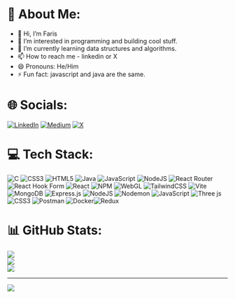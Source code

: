 # 💫 About Me:
- 👋 Hi, I’m Faris
- 👀 I’m interested in programming and building cool stuff.
- 🌱 I’m currently learning data structures and algorithms.
- 📫 How to reach me - linkedin or X
- 😄 Pronouns: He/Him
- ⚡ Fun fact: javascript and java are the same.



# 🌐 Socials:
[![LinkedIn](https://img.shields.io/badge/LinkedIn-%230077B5.svg?logo=linkedin&logoColor=white)](https://linkedin.com/in/https://www.linkedin.com/in/shaikh-mohammad-faris-561550295/) [![Medium](https://img.shields.io/badge/Medium-12100E?logo=medium&logoColor=white)](https://medium.com/@https://faristheprogrammer.hashnode.dev/) [![X](https://img.shields.io/badge/X-black.svg?logo=X&logoColor=white)](https://x.com/https://x.com/faris_shaikh247) 


# 💻 Tech Stack:
![C](https://img.shields.io/badge/c-%2300599C.svg?style=for-the-badge&logo=c&logoColor=white) ![CSS3](https://img.shields.io/badge/css3-%231572B6.svg?style=for-the-badge&logo=css3&logoColor=white) ![HTML5](https://img.shields.io/badge/html5-%23E34F26.svg?style=for-the-badge&logo=html5&logoColor=white) ![Java](https://img.shields.io/badge/java-%23ED8B00.svg?style=for-the-badge&logo=openjdk&logoColor=white) ![JavaScript](https://img.shields.io/badge/javascript-%23323330.svg?style=for-the-badge&logo=javascript&logoColor=%23F7DF1E) ![NodeJS](https://img.shields.io/badge/node.js-6DA55F?style=for-the-badge&logo=node.js&logoColor=white) ![React Router](https://img.shields.io/badge/React_Router-CA4245?style=for-the-badge&logo=react-router&logoColor=white) ![React Hook Form](https://img.shields.io/badge/React%20Hook%20Form-%23EC5990.svg?style=for-the-badge&logo=reacthookform&logoColor=white) ![React](https://img.shields.io/badge/react-%2320232a.svg?style=for-the-badge&logo=react&logoColor=%2361DAFB) ![NPM](https://img.shields.io/badge/NPM-%23CB3837.svg?style=for-the-badge&logo=npm&logoColor=white) ![WebGL](https://img.shields.io/badge/WebGL-990000?logo=webgl&logoColor=white&style=for-the-badge) ![TailwindCSS](https://img.shields.io/badge/tailwindcss-%2338B2AC.svg?style=for-the-badge&logo=tailwind-css&logoColor=white) ![Vite](https://img.shields.io/badge/vite-%23646CFF.svg?style=for-the-badge&logo=vite&logoColor=white) ![MongoDB](https://img.shields.io/badge/MongoDB-%234ea94b.svg?style=for-the-badge&logo=mongodb&logoColor=white) ![Express.js](https://img.shields.io/badge/express.js-%23404d59.svg?style=for-the-badge&logo=express&logoColor=%2361DAFB) ![NodeJS](https://img.shields.io/badge/node.js-6DA55F?style=for-the-badge&logo=node.js&logoColor=white) ![Nodemon](https://img.shields.io/badge/NODEMON-%23323330.svg?style=for-the-badge&logo=nodemon&logoColor=%BBDEAD) ![JavaScript](https://img.shields.io/badge/javascript-%23323330.svg?style=for-the-badge&logo=javascript&logoColor=%23F7DF1E) ![Three js](https://img.shields.io/badge/threejs-black?style=for-the-badge&logo=three.js&logoColor=white) ![CSS3](https://img.shields.io/badge/css3-%231572B6.svg?style=for-the-badge&logo=css3&logoColor=white) ![Postman](https://img.shields.io/badge/Postman-FF6C37?style=for-the-badge&logo=postman&logoColor=white) ![Docker](https://img.shields.io/badge/docker-%230db7ed.svg?style=for-the-badge&logo=docker&logoColor=white)![Redux](https://img.shields.io/badge/redux-%23593d88.svg?style=for-the-badge&logo=redux&logoColor=white)

# 📊 GitHub Stats:
![](https://github-readme-stats.vercel.app/api?username=shaikhFaris&theme=neon&hide_border=false&include_all_commits=false&count_private=false)<br/>
![](https://github-readme-streak-stats.herokuapp.com/?user=shaikhFaris&theme=neon&hide_border=false)<br/>
![](https://github-readme-stats.vercel.app/api/top-langs/?username=shaikhFaris&theme=neon&hide_border=false&include_all_commits=false&count_private=false&layout=compact)

---
[![](https://visitcount.itsvg.in/api?id=shaikhFaris&icon=0&color=3)](https://visitcount.itsvg.in)

<!-- Proudly created with GPRM ( https://gprm.itsvg.in ) -->
